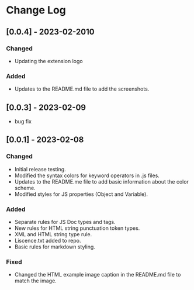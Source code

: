 # Change Log

## [0.0.4] - 2023-02-2010

### Changed
- Updating the extension logo
### Added
- Updates to the README.md file to add the screenshots.

## [0.0.3] - 2023-02-09

- bug fix

## [0.0.1] - 2023-02-08

### Changed
- Initial release testing.
- Modified the syntax colors for keyword operators in .js files.
- Updates to the README.me file to add basic information about the color scheme.
- Modified styles for JS properties (Object and Variable).

### Added
- Separate rules for JS Doc types and tags.
- New rules for HTML string punctuation token types.
- XML and HTML string type rule.
- Liscence.txt added to repo.
- Basic rules for markdown styling.

### Fixed
- Changed the HTML example image caption in the README.md file to match the image.